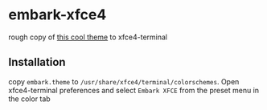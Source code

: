 # embark-xfce4
rough copy of [this cool theme](https://github.com/embark-theme/Konsole) to xfce4-terminal
## Installation
copy `embark.theme` to `/usr/share/xfce4/terminal/colorschemes`. Open xfce4-terminal preferences and select `Embark XFCE` from the preset menu in the color tab
